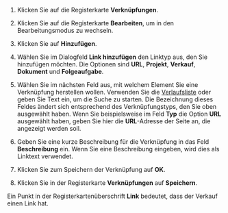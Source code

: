 <!-- markdownlint-disable-file MD041 -->
1. Klicken Sie auf die Registerkarte **Verknüpfungen**.

2. Klicken Sie auf die Registerkarte **Bearbeiten**, um in den Bearbeitungsmodus zu wechseln.

3. Klicken Sie auf **Hinzufügen**.

4. Wählen Sie im Dialogfeld **Link hinzufügen** den Linktyp aus, den Sie hinzufügen möchten. Die Optionen sind **URL**, **Projekt**, **Verkauf**, **Dokument** und **Folgeaufgabe**.

5. Wählen Sie im nächsten Feld aus, mit welchem Element Sie eine Verknüpfung herstellen wollen. Verwenden Sie die [Verlaufsliste][1] oder geben Sie Text ein, um die Suche zu starten. Die Bezeichnung dieses Feldes ändert sich entsprechend des Verknüpfungstyps, den Sie oben ausgewählt haben. Wenn Sie beispielsweise im Feld **Typ** die Option **URL** ausgewählt haben, geben Sie hier die **URL**-Adresse der Seite an, die angezeigt werden soll.

6. Geben Sie eine kurze Beschreibung für die Verknüpfung in das Feld **Beschreibung** ein. Wenn Sie eine Beschreibung eingeben, wird dies als Linktext verwendet.

7. Klicken Sie zum Speichern der Verknüpfung auf **OK**.

8. Klicken Sie in der Registerkarte **Verknüpfungen** auf **Speichern**.

Ein Punkt in der Registerkartenüberschrift **Link** bedeutet, dass der Verkauf einen Link hat.

<!-- Referenced links -->
[1]: ../../search-options/learn/using-history-list.md
